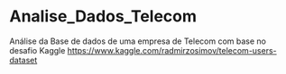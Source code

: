 # Analise_Dados_Telecom
Análise da Base de dados de uma empresa de Telecom com base no desafio Kaggle https://www.kaggle.com/radmirzosimov/telecom-users-dataset

